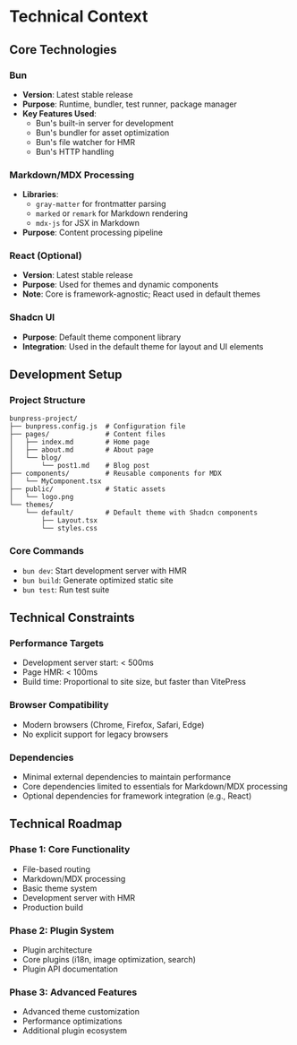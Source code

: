 # Technical Context

## Core Technologies

### Bun
- **Version**: Latest stable release
- **Purpose**: Runtime, bundler, test runner, package manager
- **Key Features Used**:
  - Bun's built-in server for development
  - Bun's bundler for asset optimization
  - Bun's file watcher for HMR
  - Bun's HTTP handling

### Markdown/MDX Processing
- **Libraries**:
  - `gray-matter` for frontmatter parsing
  - `marked` or `remark` for Markdown rendering
  - `mdx-js` for JSX in Markdown
- **Purpose**: Content processing pipeline

### React (Optional)
- **Version**: Latest stable release
- **Purpose**: Used for themes and dynamic components
- **Note**: Core is framework-agnostic; React used in default themes

### Shadcn UI
- **Purpose**: Default theme component library
- **Integration**: Used in the default theme for layout and UI elements

## Development Setup

### Project Structure
```
bunpress-project/
├── bunpress.config.js  # Configuration file
├── pages/              # Content files
│   ├── index.md        # Home page
│   ├── about.md        # About page
│   └── blog/
│       └── post1.md    # Blog post
├── components/         # Reusable components for MDX
│   └── MyComponent.tsx
├── public/             # Static assets
│   └── logo.png
└── themes/
    └── default/        # Default theme with Shadcn components
        ├── Layout.tsx
        └── styles.css
```

### Core Commands
- `bun dev`: Start development server with HMR
- `bun build`: Generate optimized static site
- `bun test`: Run test suite

## Technical Constraints

### Performance Targets
- Development server start: < 500ms
- Page HMR: < 100ms
- Build time: Proportional to site size, but faster than VitePress

### Browser Compatibility
- Modern browsers (Chrome, Firefox, Safari, Edge)
- No explicit support for legacy browsers

### Dependencies
- Minimal external dependencies to maintain performance
- Core dependencies limited to essentials for Markdown/MDX processing
- Optional dependencies for framework integration (e.g., React)

## Technical Roadmap

### Phase 1: Core Functionality
- File-based routing
- Markdown/MDX processing
- Basic theme system
- Development server with HMR
- Production build

### Phase 2: Plugin System
- Plugin architecture
- Core plugins (i18n, image optimization, search)
- Plugin API documentation

### Phase 3: Advanced Features
- Advanced theme customization
- Performance optimizations
- Additional plugin ecosystem 